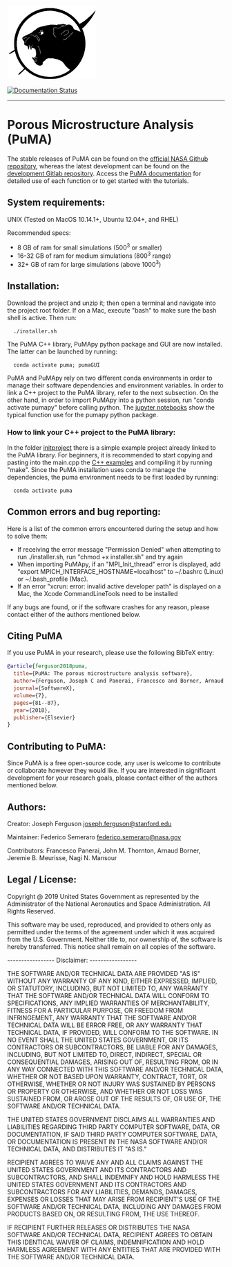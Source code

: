 ![PuMA](docs/source/puma_logo.png)

[![Documentation Status](https://readthedocs.org/projects/puma-dev/badge/?version=latest)](https://puma-dev.readthedocs.io/en/latest/?badge=latest)

-----

# Porous Microstructure Analysis (PuMA)

The stable releases of PuMA can be found on the [official NASA Github repository](https://github.com/nasa/puma), 
whereas the latest development can be found on the [development Gitlab repository](https://gitlab.com/jcfergus/puma-dev). Access the [PuMA documentation](https://puma-dev.readthedocs.io) for detailed use of each function or to get started with the tutorials. 

## System requirements:
UNIX (Tested on MacOS 10.14.1+, Ubuntu 12.04+, and RHEL)

Recommended specs:
- 8 GB of ram for small simulations (500<sup>3</sup> or smaller)
- 16-32 GB of ram for medium simulations (800<sup>3</sup> range)
- 32+ GB of ram for large simulations (above 1000<sup>3</sup>)

## Installation:
  
Download the project and unzip it; then open a terminal and navigate into the project root folder. If on a Mac, execute "bash" to make sure the bash shell is active. Then run:

      ./installer.sh

The PuMA C++ library, PuMApy python package and GUI are now installed. The latter can be launched by running:

      conda activate puma; pumaGUI

PuMA and PuMApy rely on two different conda environments in order to manage their software dependencies and environment variables. In order to link a C++ project to the PuMA library, refer to the next subsection. On the other hand, in order to import PuMApy into a python session, run "conda activate pumapy" before calling python. The [jupyter notebooks](./python/tutorials) show the typical function use for the pumapy python package.

### How to link your C++ project to the PuMA library:
In the folder [initproject](./cpp/initproject) there is a simple example project already linked to the PuMA library. 
For beginners, it is recommended to start copying and pasting into the main.cpp the [C++ examples](./cpp/examples/examples.cpp) and compiling it by running "make".
Since the PuMA installation uses conda to manage the dependencies, the puma environment needs to be first loaded by running:

      conda activate puma

## Common errors and bug reporting:
Here is a list of the common errors encountered during the setup and how to solve them:

- If receiving the error message "Permission Denied" when attempting to run ./installer.sh, run "chmod +x installer.sh" and try again
- When importing PuMApy, if an "MPI_Init_thread" error is displayed, add "export MPICH_INTERFACE_HOSTNAME=localhost" to ~/.bashrc (Linux) or ~/.bash_profile (Mac).
- If an error "xcrun: error: invalid active developer path" is displayed on a Mac, the Xcode CommandLineTools need to be installed

If any bugs are found, or if the software crashes for any reason, please contact either of the authors mentioned below.

## Citing PuMA
If you use PuMA in your research, please use the following BibTeX entry:

```BibTeX
@article{ferguson2018puma,
  title={PuMA: The porous microstructure analysis software},
  author={Ferguson, Joseph C and Panerai, Francesco and Borner, Arnaud and Mansour, Nagi N},
  journal={SoftwareX},
  volume={7},
  pages={81--87},
  year={2018},
  publisher={Elsevier}
}
```

## Contributing to PuMA:
Since PuMA is a free open-source code, any user is welcome to contribute or collaborate however they would like. If you are interested in significant development for your research goals, please contact either of the authors mentioned below.

## Authors:
Creator:  Joseph Ferguson
[joseph.ferguson@stanford.edu](mailto:joseph.ferguson@stanford.edu)

Maintainer: Federico Semeraro
[federico.semeraro@nasa.gov](mailto:federico.semeraro@nasa.gov)

Contributors:
Francesco Panerai,
John M. Thornton,
Arnaud Borner, 
Jeremie B. Meurisse,
Nagi N. Mansour

## Legal / License:
Copyright @ 2019 United States Government as represented by the Administrator of the National Aeronautics and 
Space Administration.  All Rights Reserved.

This software may be used, reproduced, and provided to others only as permitted under the terms of the agreement 
under which it was acquired from the U.S. Government.  Neither title to, nor ownership of, the software is hereby 
transferred.  This notice shall remain on all copies of the software.


----------------- Disclaimer: -----------------

THE SOFTWARE AND/OR TECHNICAL DATA ARE PROVIDED "AS IS" WITHOUT ANY WARRANTY OF ANY KIND, EITHER EXPRESSED, IMPLIED, OR STATUTORY, INCLUDING, BUT NOT LIMITED TO, ANY WARRANTY THAT THE SOFTWARE AND/OR TECHNICAL DATA WILL CONFORM TO  SPECIFICATIONS, ANY IMPLIED WARRANTIES OF MERCHANTABILITY, FITNESS FOR A PARTICULAR PURPOSE, OR FREEDOM FROM  INFRINGEMENT, ANY WARRANTY THAT THE SOFTWARE AND/OR TECHNICAL DATA WILL BE ERROR FREE, OR ANY WARRANTY THAT  TECHNICAL DATA, IF PROVIDED, WILL CONFORM TO THE SOFTWARE.  IN NO EVENT SHALL THE UNITED STATES GOVERNMENT, OR ITS  CONTRACTORS OR SUBCONTRACTORS, BE LIABLE FOR ANY DAMAGES, INCLUDING, BUT NOT LIMITED TO, DIRECT, INDIRECT, SPECIAL OR  CONSEQUENTIAL DAMAGES, ARISING OUT OF, RESULTING FROM, OR IN ANY WAY CONNECTED WITH THIS SOFTWARE AND/OR TECHNICAL DATA, WHETHER OR NOT BASED UPON WARRANTY, CONTRACT, TORT, OR OTHERWISE, WHETHER OR NOT INJURY WAS SUSTAINED BY PERSONS OR  PROPERTY OR OTHERWISE, AND WHETHER OR NOT LOSS WAS SUSTAINED FROM, OR AROSE OUT OF THE RESULTS OF, OR USE OF, THE SOFTWARE AND/OR TECHNICAL DATA.
 
THE UNITED STATES GOVERNMENT DISCLAIMS ALL WARRANTIES AND LIABILITIES REGARDING THIRD PARTY COMPUTER SOFTWARE,  DATA, OR DOCUMENTATION, IF  SAID THIRD PARTY COMPUTER SOFTWARE, DATA, OR DOCUMENTATION IS PRESENT IN THE NASA SOFTWARE  AND/OR TECHNICAL DATA, AND DISTRIBUTES IT "AS IS."

RECIPIENT AGREES TO WAIVE ANY AND ALL CLAIMS AGAINST THE UNITED STATES GOVERNMENT AND ITS CONTRACTORS AND  SUBCONTRACTORS, AND SHALL INDEMNIFY AND HOLD HARMLESS THE UNITED STATES GOVERNMENT AND ITS CONTRACTORS AND  SUBCONTRACTORS FOR ANY LIABILITIES, DEMANDS, DAMAGES, EXPENSES OR LOSSES THAT MAY ARISE FROM RECIPIENT'S USE OF THE SOFTWARE AND/OR TECHNICAL DATA, INCLUDING ANY DAMAGES FROM PRODUCTS BASED ON, OR RESULTING FROM, THE USE THEREOF.

IF RECIPIENT FURTHER RELEASES OR DISTRIBUTES THE NASA SOFTWARE AND/OR TECHNICAL DATA, RECIPIENT AGREES TO OBTAIN THIS IDENTICAL WAIVER OF CLAIMS, INDEMNIFICATION AND HOLD HARMLESS AGREEMENT WITH ANY ENTITIES THAT ARE PROVIDED WITH THE SOFTWARE  AND/OR TECHNICAL DATA.
